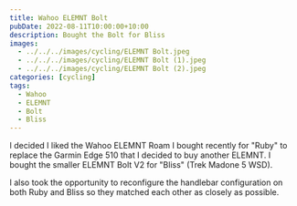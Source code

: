 ```yaml
---
title: Wahoo ELEMNT Bolt
pubDate: 2022-08-11T10:00:00+10:00
description: Bought the Bolt for Bliss
images:
  - ../../../images/cycling/ELEMNT Bolt.jpeg
  - ../../../images/cycling/ELEMNT Bolt (1).jpeg
  - ../../../images/cycling/ELEMNT Bolt (2).jpeg
categories: [cycling]
tags:
  - Wahoo
  - ELEMNT
  - Bolt
  - Bliss
---
```


I decided I liked the Wahoo ELEMNT Roam I bought recently for "Ruby" to
replace the Garmin Edge 510 that I decided to buy another ELEMNT. I bought
the smaller ELEMNT Bolt V2 for "Bliss" (Trek Madone 5 WSD).

I also took the opportunity to reconfigure the handlebar configuration on both
Ruby and Bliss so they matched each other as closely as possible.
